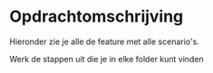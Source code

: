 # Opdrachtomschrijving

Hieronder zie je alle de feature met alle scenario's. 

Werk de stappen uit die je in elke folder kunt vinden

[//]: # (TODO: mooie example map maken voor features en scenario's)

